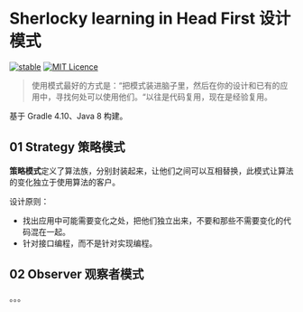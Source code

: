 # Sherlocky learning in Head First 设计模式
[![stable](http://badges.github.io/stability-badges/dist/stable.svg)](http://github.com/badges/stability-badges)
[![MIT Licence](https://badges.frapsoft.com/os/mit/mit.svg?v=103)](https://opensource.org/licenses/mit-license.php)

> 使用模式最好的方式是：“把模式装进脑子里，然后在你的设计和已有的应用中，寻找何处可以使用他们。“以往是代码复用，现在是经验复用。

基于 Gradle 4.10、Java 8 构建。

## 01 Strategy 策略模式

**策略模式**定义了算法族，分别封装起来，让他们之间可以互相替换，此模式让算法的变化独立于使用算法的客户。

设计原则：
- 找出应用中可能需要变化之处，把他们独立出来，不要和那些不需要变化的代码混在一起。
- 针对接口编程，而不是针对实现编程。

## 02 Observer 观察者模式
。。。

